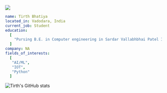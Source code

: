 <link rel="stylesheet" href="https://cdn.jsdelivr.net/gh/devicons/devicon@v2.15.1/devicon.min.css">

<img src="https://capsule-render.vercel.app/api?type=waving&color=gradient&text=Hello!&height=100&section=header"/>

```yaml
name: Tirth Bhatiya
located_in: Vadodara, India
current_job: Student
education:
  [
    "Pursing B.E. in Computer engineering in Sardar Vallabhbhai Patel Institute of Technology, Vasad, or SVIT"
  ]
company: NA
fields_of_interests:
  [
   "AI/ML",
   "IOT",
   "Python"
  ]

```

![Tirth's GitHub stats](https://github-readme-stats.vercel.app/api/top-langs/?username=tirthb101&layout=compact)


